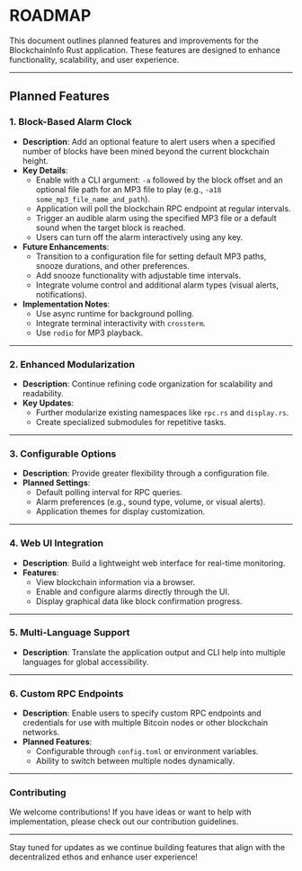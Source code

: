# ROADMAP

This document outlines planned features and improvements for the BlockchainInfo Rust application. These features are designed to enhance functionality, scalability, and user experience.

---

## Planned Features

### **1. Block-Based Alarm Clock**

- **Description**: Add an optional feature to alert users when a specified number of blocks have been mined beyond the current blockchain height.
- **Key Details**:
  - Enable with a CLI argument: `-a` followed by the block offset and an optional file path for an MP3 file to play (e.g., `-a18 some_mp3_file_name_and_path`).
  - Application will poll the blockchain RPC endpoint at regular intervals.
  - Trigger an audible alarm using the specified MP3 file or a default sound when the target block is reached.
  - Users can turn off the alarm interactively using any key.
- **Future Enhancements**:
  - Transition to a configuration file for setting default MP3 paths, snooze durations, and other preferences.
  - Add snooze functionality with adjustable time intervals.
  - Integrate volume control and additional alarm types (visual alerts, notifications).
- **Implementation Notes**:
  - Use async runtime for background polling.
  - Integrate terminal interactivity with `crossterm`.
  - Use `rodio` for MP3 playback.

---

### **2. Enhanced Modularization**

- **Description**: Continue refining code organization for scalability and readability.
- **Key Updates**:
  - Further modularize existing namespaces like `rpc.rs` and `display.rs`.
  - Create specialized submodules for repetitive tasks.

---

### **3. Configurable Options**

- **Description**: Provide greater flexibility through a configuration file.
- **Planned Settings**:
  - Default polling interval for RPC queries.
  - Alarm preferences (e.g., sound type, volume, or visual alerts).
  - Application themes for display customization.

---

### **4. Web UI Integration**

- **Description**: Build a lightweight web interface for real-time monitoring.
- **Features**:
  - View blockchain information via a browser.
  - Enable and configure alarms directly through the UI.
  - Display graphical data like block confirmation progress.

---

### **5. Multi-Language Support**

- **Description**: Translate the application output and CLI help into multiple languages for global accessibility.

---

### **6. Custom RPC Endpoints**

- **Description**: Enable users to specify custom RPC endpoints and credentials for use with multiple Bitcoin nodes or other blockchain networks.
- **Planned Features**:
  - Configurable through `config.toml` or environment variables.
  - Ability to switch between multiple nodes dynamically.

---

### **Contributing**

We welcome contributions! If you have ideas or want to help with implementation, please check out our contribution guidelines.

---

Stay tuned for updates as we continue building features that align with the decentralized ethos and enhance user experience!

